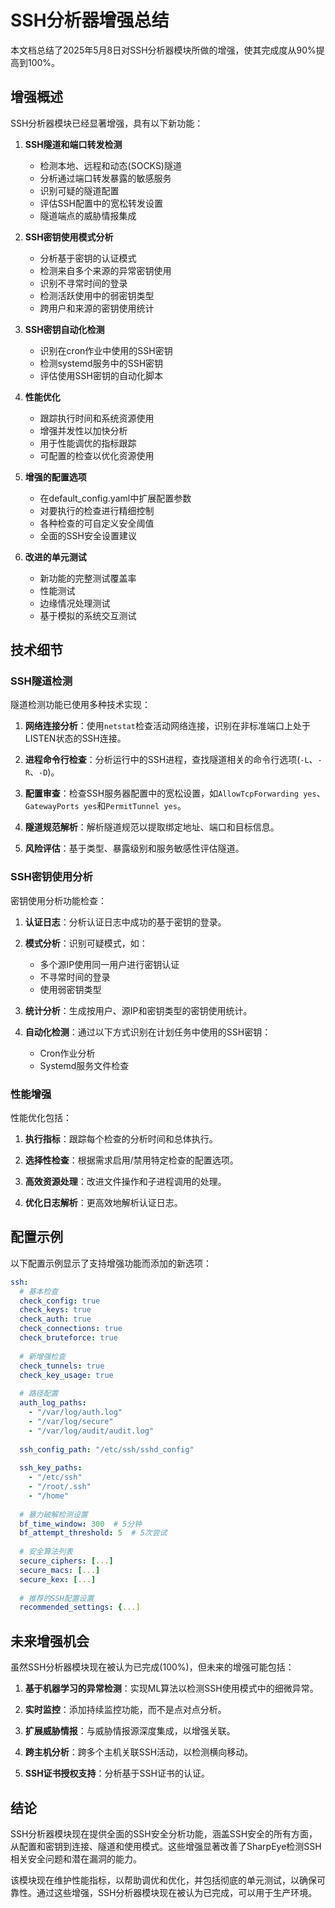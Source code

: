 # SSH分析器增强总结

本文档总结了2025年5月8日对SSH分析器模块所做的增强，使其完成度从90%提高到100%。

## 增强概述

SSH分析器模块已经显著增强，具有以下新功能：

1. **SSH隧道和端口转发检测**
   - 检测本地、远程和动态(SOCKS)隧道
   - 分析通过端口转发暴露的敏感服务
   - 识别可疑的隧道配置
   - 评估SSH配置中的宽松转发设置
   - 隧道端点的威胁情报集成

2. **SSH密钥使用模式分析**
   - 分析基于密钥的认证模式
   - 检测来自多个来源的异常密钥使用
   - 识别不寻常时间的登录
   - 检测活跃使用中的弱密钥类型
   - 跨用户和来源的密钥使用统计

3. **SSH密钥自动化检测**
   - 识别在cron作业中使用的SSH密钥
   - 检测systemd服务中的SSH密钥
   - 评估使用SSH密钥的自动化脚本

4. **性能优化**
   - 跟踪执行时间和系统资源使用
   - 增强并发性以加快分析
   - 用于性能调优的指标跟踪
   - 可配置的检查以优化资源使用

5. **增强的配置选项**
   - 在default_config.yaml中扩展配置参数
   - 对要执行的检查进行精细控制
   - 各种检查的可自定义安全阈值
   - 全面的SSH安全设置建议

6. **改进的单元测试**
   - 新功能的完整测试覆盖率
   - 性能测试
   - 边缘情况处理测试
   - 基于模拟的系统交互测试

## 技术细节

### SSH隧道检测

隧道检测功能已使用多种技术实现：

1. **网络连接分析**：使用`netstat`检查活动网络连接，识别在非标准端口上处于LISTEN状态的SSH连接。

2. **进程命令行检查**：分析运行中的SSH进程，查找隧道相关的命令行选项(`-L`、`-R`、`-D`)。

3. **配置审查**：检查SSH服务器配置中的宽松设置，如`AllowTcpForwarding yes`、`GatewayPorts yes`和`PermitTunnel yes`。

4. **隧道规范解析**：解析隧道规范以提取绑定地址、端口和目标信息。

5. **风险评估**：基于类型、暴露级别和服务敏感性评估隧道。

### SSH密钥使用分析

密钥使用分析功能检查：

1. **认证日志**：分析认证日志中成功的基于密钥的登录。

2. **模式分析**：识别可疑模式，如：
   - 多个源IP使用同一用户进行密钥认证
   - 不寻常时间的登录
   - 使用弱密钥类型

3. **统计分析**：生成按用户、源IP和密钥类型的密钥使用统计。

4. **自动化检测**：通过以下方式识别在计划任务中使用的SSH密钥：
   - Cron作业分析
   - Systemd服务文件检查

### 性能增强

性能优化包括：

1. **执行指标**：跟踪每个检查的分析时间和总体执行。

2. **选择性检查**：根据需求启用/禁用特定检查的配置选项。

3. **高效资源处理**：改进文件操作和子进程调用的处理。

4. **优化日志解析**：更高效地解析认证日志。

## 配置示例

以下配置示例显示了支持增强功能而添加的新选项：

```yaml
ssh:
  # 基本检查
  check_config: true
  check_keys: true
  check_auth: true
  check_connections: true
  check_bruteforce: true
  
  # 新增强检查
  check_tunnels: true
  check_key_usage: true
  
  # 路径配置
  auth_log_paths:
    - "/var/log/auth.log"
    - "/var/log/secure"
    - "/var/log/audit/audit.log"
  
  ssh_config_path: "/etc/ssh/sshd_config"
  
  ssh_key_paths:
    - "/etc/ssh"
    - "/root/.ssh"
    - "/home"
  
  # 暴力破解检测设置
  bf_time_window: 300  # 5分钟
  bf_attempt_threshold: 5  # 5次尝试
  
  # 安全算法列表
  secure_ciphers: [...]
  secure_macs: [...]
  secure_kex: [...]
  
  # 推荐的SSH配置设置
  recommended_settings: {...]
```

## 未来增强机会

虽然SSH分析器模块现在被认为已完成(100%)，但未来的增强可能包括：

1. **基于机器学习的异常检测**：实现ML算法以检测SSH使用模式中的细微异常。

2. **实时监控**：添加持续监控功能，而不是点对点分析。

3. **扩展威胁情报**：与威胁情报源深度集成，以增强关联。

4. **跨主机分析**：跨多个主机关联SSH活动，以检测横向移动。

5. **SSH证书授权支持**：分析基于SSH证书的认证。

## 结论

SSH分析器模块现在提供全面的SSH安全分析功能，涵盖SSH安全的所有方面，从配置和密钥到连接、隧道和使用模式。这些增强显著改善了SharpEye检测SSH相关安全问题和潜在漏洞的能力。

该模块现在维护性能指标，以帮助调优和优化，并包括彻底的单元测试，以确保可靠性。通过这些增强，SSH分析器模块现在被认为已完成，可以用于生产环境。